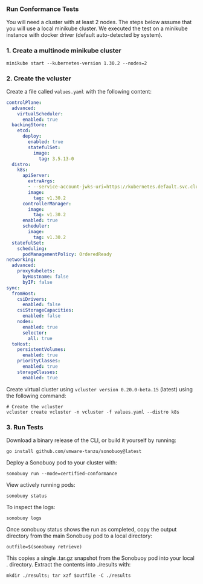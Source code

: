 ### Run Conformance Tests

You will need a cluster with at least 2 nodes.
The steps below assume that you will use a local minikube cluster.
We executed the test on a minikube instance with docker driver (default auto-detected by system).


### 1. Create a multinode minikube cluster

```
minikube start --kubernetes-version 1.30.2 --nodes=2
```

### 2. Create the vcluster

Create a file called `values.yaml` with the following content:
```yaml
controlPlane:
  advanced:
    virtualScheduler:
      enabled: true
  backingStore:
    etcd:
      deploy:
        enabled: true
        statefulSet:
          image:
            tag: 3.5.13-0
  distro:
    k8s:
      apiServer:
        extraArgs:
        - --service-account-jwks-uri=https://kubernetes.default.svc.cluster.local/openid/v1/jwks
        image:
          tag: v1.30.2
      controllerManager:
        image:
          tag: v1.30.2
      enabled: true
      scheduler:
        image:
          tag: v1.30.2
  statefulSet:
    scheduling:
      podManagementPolicy: OrderedReady
networking:
  advanced:
    proxyKubelets:
      byHostname: false
      byIP: false
sync:
  fromHost:
    csiDrivers:
      enabled: false
    csiStorageCapacities:
      enabled: false
    nodes:
      enabled: true
      selector:
        all: true
  toHost:
    persistentVolumes:
      enabled: true
    priorityClasses:
      enabled: true
    storageClasses:
      enabled: true
```

Create virtual cluster using `vcluster version 0.20.0-beta.15` (latest) using the following command:
```
# Create the vcluster
vcluster create vcluster -n vcluster -f values.yaml --distro k8s
```

### 3. Run Tests

Download a binary release of the CLI, or build it yourself by running:
```
go install github.com/vmware-tanzu/sonobuoy@latest
```

Deploy a Sonobuoy pod to your cluster with:
```
sonobuoy run --mode=certified-conformance
```
View actively running pods:
```
sonobuoy status
```
To inspect the logs:
```
sonobuoy logs
```
Once sonobuoy status shows the run as completed, copy the output directory from the main Sonobuoy pod to a local directory:
```
outfile=$(sonobuoy retrieve)
```
This copies a single .tar.gz snapshot from the Sonobuoy pod into your local . directory. Extract the contents into ./results with:
```
mkdir ./results; tar xzf $outfile -C ./results
```
